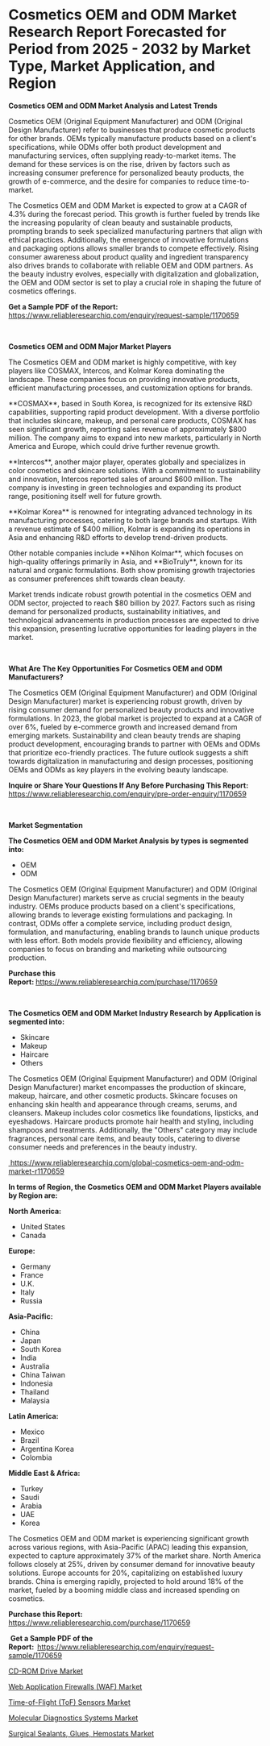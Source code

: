 <p><h1>Cosmetics OEM and ODM Market Research Report Forecasted for Period from 2025 -  2032 by Market Type, Market Application, and Region</h1></p><p><strong>Cosmetics OEM and ODM Market Analysis and Latest Trends</strong></p>
<p><p>Cosmetics OEM (Original Equipment Manufacturer) and ODM (Original Design Manufacturer) refer to businesses that produce cosmetic products for other brands. OEMs typically manufacture products based on a client's specifications, while ODMs offer both product development and manufacturing services, often supplying ready-to-market items. The demand for these services is on the rise, driven by factors such as increasing consumer preference for personalized beauty products, the growth of e-commerce, and the desire for companies to reduce time-to-market.</p><p>The Cosmetics OEM and ODM Market is expected to grow at a CAGR of 4.3% during the forecast period. This growth is further fueled by trends like the increasing popularity of clean beauty and sustainable products, prompting brands to seek specialized manufacturing partners that align with ethical practices. Additionally, the emergence of innovative formulations and packaging options allows smaller brands to compete effectively. Rising consumer awareness about product quality and ingredient transparency also drives brands to collaborate with reliable OEM and ODM partners. As the beauty industry evolves, especially with digitalization and globalization, the OEM and ODM sector is set to play a crucial role in shaping the future of cosmetics offerings.</p></p>
<p><strong>Get a Sample PDF of the Report:&nbsp;</strong> <a href="https://www.reliableresearchiq.com/enquiry/request-sample/1170659?utm_campaign=99&utm_medium=2&utm_source=Github&utm_content=ia&utm_term=23032025&utm_id=cosmetics-oem-and-odm">https://www.reliableresearchiq.com/enquiry/request-sample/1170659</a></p>
<p>&nbsp;</p>
<p><strong>Cosmetics OEM and ODM Major Market Players</strong></p>
<p><p>The Cosmetics OEM and ODM market is highly competitive, with key players like COSMAX, Intercos, and Kolmar Korea dominating the landscape. These companies focus on providing innovative products, efficient manufacturing processes, and customization options for brands.</p><p>**COSMAX**, based in South Korea, is recognized for its extensive R&D capabilities, supporting rapid product development. With a diverse portfolio that includes skincare, makeup, and personal care products, COSMAX has seen significant growth, reporting sales revenue of approximately $800 million. The company aims to expand into new markets, particularly in North America and Europe, which could drive further revenue growth.</p><p>**Intercos**, another major player, operates globally and specializes in color cosmetics and skincare solutions. With a commitment to sustainability and innovation, Intercos reported sales of around $600 million. The company is investing in green technologies and expanding its product range, positioning itself well for future growth.</p><p>**Kolmar Korea** is renowned for integrating advanced technology in its manufacturing processes, catering to both large brands and startups. With a revenue estimate of $400 million, Kolmar is expanding its operations in Asia and enhancing R&D efforts to develop trend-driven products.</p><p>Other notable companies include **Nihon Kolmar**, which focuses on high-quality offerings primarily in Asia, and **BioTruly**, known for its natural and organic formulations. Both show promising growth trajectories as consumer preferences shift towards clean beauty.</p><p>Market trends indicate robust growth potential in the cosmetics OEM and ODM sector, projected to reach $80 billion by 2027. Factors such as rising demand for personalized products, sustainability initiatives, and technological advancements in production processes are expected to drive this expansion, presenting lucrative opportunities for leading players in the market.</p></p>
<p>&nbsp;</p>
<p><strong>What Are The Key Opportunities For Cosmetics OEM and ODM Manufacturers?</strong></p>
<p><p>The Cosmetics OEM (Original Equipment Manufacturer) and ODM (Original Design Manufacturer) market is experiencing robust growth, driven by rising consumer demand for personalized beauty products and innovative formulations. In 2023, the global market is projected to expand at a CAGR of over 6%, fueled by e-commerce growth and increased demand from emerging markets. Sustainability and clean beauty trends are shaping product development, encouraging brands to partner with OEMs and ODMs that prioritize eco-friendly practices. The future outlook suggests a shift towards digitalization in manufacturing and design processes, positioning OEMs and ODMs as key players in the evolving beauty landscape.</p></p>
<p><strong>Inquire or Share Your Questions If Any Before Purchasing This Report:</strong> <a href="https://www.reliableresearchiq.com/enquiry/pre-order-enquiry/1170659?utm_campaign=99&utm_medium=2&utm_source=Github&utm_content=ia&utm_term=23032025&utm_id=cosmetics-oem-and-odm">https://www.reliableresearchiq.com/enquiry/pre-order-enquiry/1170659</a></p>
<p>&nbsp;</p>
<p><strong>Market Segmentation</strong></p>
<p><strong>The Cosmetics OEM and ODM Market Analysis by types is segmented into:</strong></p>
<p><ul><li>OEM</li><li>ODM</li></ul></p>
<p><p>The Cosmetics OEM (Original Equipment Manufacturer) and ODM (Original Design Manufacturer) markets serve as crucial segments in the beauty industry. OEMs produce products based on a client's specifications, allowing brands to leverage existing formulations and packaging. In contrast, ODMs offer a complete service, including product design, formulation, and manufacturing, enabling brands to launch unique products with less effort. Both models provide flexibility and efficiency, allowing companies to focus on branding and marketing while outsourcing production.</p></p>
<p><strong>Purchase this Report:&nbsp;</strong><a href="https://www.reliableresearchiq.com/purchase/1170659?utm_campaign=99&utm_medium=2&utm_source=Github&utm_content=ia&utm_term=23032025&utm_id=cosmetics-oem-and-odm">https://www.reliableresearchiq.com/purchase/1170659</a></p>
<p>&nbsp;</p>
<p><strong>The Cosmetics OEM and ODM Market Industry Research by Application is segmented into:</strong></p>
<p><ul><li>Skincare</li><li>Makeup</li><li>Haircare</li><li>Others</li></ul></p>
<p><p>The Cosmetics OEM (Original Equipment Manufacturer) and ODM (Original Design Manufacturer) market encompasses the production of skincare, makeup, haircare, and other cosmetic products. Skincare focuses on enhancing skin health and appearance through creams, serums, and cleansers. Makeup includes color cosmetics like foundations, lipsticks, and eyeshadows. Haircare products promote hair health and styling, including shampoos and treatments. Additionally, the "Others" category may include fragrances, personal care items, and beauty tools, catering to diverse consumer needs and preferences in the beauty industry.</p></p>
<p><a href="https://www.reliableresearchiq.com/global-cosmetics-oem-and-odm-market-r1170659?utm_campaign=99&utm_medium=2&utm_source=Github&utm_content=ia&utm_term=23032025&utm_id=cosmetics-oem-and-odm">&nbsp;https://www.reliableresearchiq.com/global-cosmetics-oem-and-odm-market-r1170659</a></p>
<p><strong>In terms of Region, the Cosmetics OEM and ODM Market Players available by Region are:</strong></p>
<p>
    <p> <strong> North America: </strong>
        <ul>
            <li>United States</li>
            <li>Canada</li>
        </ul>
        </p> 
    <p> <strong> Europe: </strong>
        <ul>
            <li>Germany</li>
            <li>France</li>
            <li>U.K.</li>
            <li>Italy</li>
            <li>Russia</li>
        </ul>
        </p> 
    <p> <strong> Asia-Pacific: </strong>
        <ul>
            <li>China</li>
            <li>Japan</li>
            <li>South Korea</li>
            <li>India</li>
            <li>Australia</li>
            <li>China Taiwan</li>
            <li>Indonesia</li>
            <li>Thailand</li>
            <li>Malaysia</li>
        </ul>
        </p> 
    <p> <strong> Latin America: </strong>
        <ul>
            <li>Mexico</li>
            <li>Brazil</li>
            <li>Argentina Korea</li>
            <li>Colombia</li>
        </ul>
        </p> 
    <p> <strong> Middle East & Africa: </strong>
        <ul>
            <li>Turkey</li>
            <li>Saudi</li>
            <li>Arabia</li>
            <li>UAE</li>
            <li>Korea</li>
        </ul>
    </p>
    </p>
<p><p>The Cosmetics OEM and ODM market is experiencing significant growth across various regions, with Asia-Pacific (APAC) leading this expansion, expected to capture approximately 37% of the market share. North America follows closely at 25%, driven by consumer demand for innovative beauty solutions. Europe accounts for 20%, capitalizing on established luxury brands. China is emerging rapidly, projected to hold around 18% of the market, fueled by a booming middle class and increased spending on cosmetics.</p></p>
<p><strong>Purchase this Report: </strong><a href="https://www.reliableresearchiq.com/purchase/1170659?utm_campaign=99&utm_medium=2&utm_source=Github&utm_content=ia&utm_term=23032025&utm_id=cosmetics-oem-and-odm">https://www.reliableresearchiq.com/purchase/1170659</a></p>
<p>&nbsp;<strong>Get a Sample PDF of the Report:&nbsp;&nbsp;</strong><a href="https://www.reliableresearchiq.com/enquiry/request-sample/1170659?utm_campaign=99&utm_medium=2&utm_source=Github&utm_content=ia&utm_term=23032025&utm_id=cosmetics-oem-and-odm">https://www.reliableresearchiq.com/enquiry/request-sample/1170659</a></p>
<p><strong></strong></p>
<p><p><a href="https://github.com/bartzthateis/Market-Research-Report-List-1/blob/main/cd-rom-drive-market.md?utm_campaign=99&utm_medium=2&utm_source=Github&utm_content=ia&utm_term=23032025&utm_id=cosmetics-oem-and-odm">CD-ROM Drive Market</a></p><p><a href="https://github.com/saqafidrahea/Market-Research-Report-List-1/blob/main/web-application-firewalls-waf-market.md?utm_campaign=99&utm_medium=2&utm_source=Github&utm_content=ia&utm_term=23032025&utm_id=cosmetics-oem-and-odm">Web Application Firewalls (WAF) Market</a></p><p><a href="https://github.com/vespigeakexc/Market-Research-Report-List-1/blob/main/time-of-flight-tof-sensors-market.md?utm_campaign=99&utm_medium=2&utm_source=Github&utm_content=ia&utm_term=23032025&utm_id=cosmetics-oem-and-odm">Time-of-Flight (ToF) Sensors Market</a></p><p><a href="https://github.com/afghatakito29/Market-Research-Report-List-1/blob/main/molecular-diagnostics-systems-market.md?utm_campaign=99&utm_medium=2&utm_source=Github&utm_content=ia&utm_term=23032025&utm_id=cosmetics-oem-and-odm">Molecular Diagnostics Systems Market</a></p><p><a href="https://github.com/eimutelufta/Market-Research-Report-List-1/blob/main/surgical-sealants-glues-hemostats-market.md?utm_campaign=99&utm_medium=2&utm_source=Github&utm_content=ia&utm_term=23032025&utm_id=cosmetics-oem-and-odm">Surgical Sealants, Glues, Hemostats Market</a></p></p>